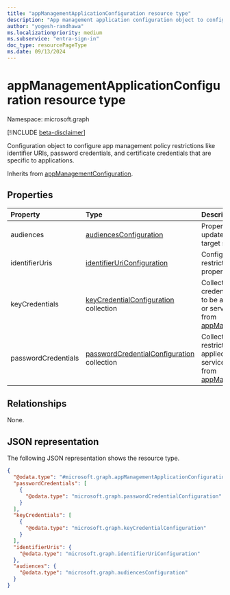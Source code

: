 ```yaml
---
title: "appManagementApplicationConfiguration resource type"
description: "App management application configuration object to configure app management policy restrictions like identifier URIs, password credentials, and certificate credentials that are specific to applications."
author: "yogesh-randhawa"
ms.localizationpriority: medium
ms.subservice: "entra-sign-in"
doc_type: resourcePageType
ms.date: 09/13/2024
---
```


# appManagementApplicationConfiguration resource type

Namespace: microsoft.graph

[!INCLUDE [beta-disclaimer](../../includes/beta-disclaimer.md)]

Configuration object to configure app management policy restrictions like identifier URIs, password credentials, and certificate credentials that are specific to applications.

Inherits from [appManagementConfiguration](appmanagementconfiguration.md).

## Properties

| Property            | Type                                                                             | Description                                                                                                                                                                                               |
| :------------------ | :------------------------------------------------------------------------------- | :-------------------------------------------------------------------------------------------------------------------------------------------------------------------------------------------------------- |
| audiences           | [audiencesConfiguration](../resources/audiencesconfiguration.md)                              | Property to restrict creation or update of apps based on their target signInAudience types.                                                                                                      |
| identifierUris      | [identifierUriConfiguration](identifieruriconfiguration.md)                      | Configuration object for restrictions on **identifierUris** property for an application.                                                                                                                   |
| keyCredentials      | [keyCredentialConfiguration](keyCredentialConfiguration.md) collection           | Collection of certificate credential restrictions settings to be applied to an application or service principal. Inherited from [appManagementConfiguration](../resources/appmanagementconfiguration.md). |
| passwordCredentials | [passwordCredentialConfiguration](passwordCredentialConfiguration.md) collection | Collection of password restrictions settings to be applied to an application or service principal. Inherited from [appManagementConfiguration](../resources/appmanagementconfiguration.md).               |

## Relationships

None.

## JSON representation

The following JSON representation shows the resource type.

<!-- {
  "blockType": "resource",
  "@odata.type": "microsoft.graph.appManagementApplicationConfiguration"
}
-->

```json
{
  "@odata.type": "#microsoft.graph.appManagementApplicationConfiguration",
  "passwordCredentials": [
    {
      "@odata.type": "microsoft.graph.passwordCredentialConfiguration"
    }
  ],
  "keyCredentials": [
    {
      "@odata.type": "microsoft.graph.keyCredentialConfiguration"
    }
  ],
  "identifierUris": {
    "@odata.type": "microsoft.graph.identifierUriConfiguration"
  },
  "audiences": {
    "@odata.type": "microsoft.graph.audiencesConfiguration"
  }
}
```
